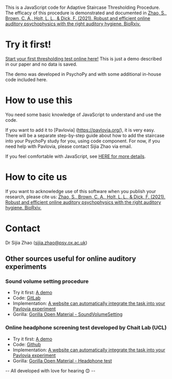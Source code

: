 This is a JavaScript code for Adaptive Staircase Thresholding Procedure. The efficacy of this procedure is demonstrated and documented in [Zhao, S., Brown, C. A., Holt, L. L., & Dick, F. (2021). Robust and efficient online auditory psychophysics with the right auditory hygiene. BioRxiv.](https://doi.org/10.1101/2021.07.17.452796)

# Try it first!
[Start your first thresholding test online here!](https://run.pavlovia.org/sijiazhao/threshold_demo)
This is just a demo described in our paper and no data is saved.

The demo was developed in PsychoPy and with some additional in-house code included here.

# How to use this
You need some basic knowledge of JavaScript to understand and use the code. 

If you want to add it to [Pavlovia] (https://pavlovia.org/), it is very easy. There will be a separate step-by-step guide about how to add the staircase into your PsychoPy study for you, using code component. For now, if you need help with Pavlovia, please contact Sijia Zhao via email.

If you feel comfortable with JavaScript, see [HERE for more details](https://sijiazhao.github.io/how-to-staircase/class).

# How to cite us
If you want to acknowledge use of this software when you publish your research, please cite us: [Zhao, S., Brown, C. A., Holt, L. L., & Dick, F. (2021). Robust and efficient online auditory psychophysics with the right auditory hygiene. BioRxiv.](https://doi.org/10.1101/2021.07.17.452796)

# Contact
Dr Sijia Zhao (sijia.zhao@psy.ox.ac.uk)


## Other sources useful for online auditory experiments

### Sound volume setting procedure
* Try it first: [A demo](https://run.pavlovia.org/sijiazhao/volumechecking_demo)
* Code: [GitLab](https://gitlab.pavlovia.org/sijiazhao/volumechecking_demo)
* Implementation: [A website can automatically integrate the task into your Pavlovia experiment](https://run.pavlovia.org/sijiazhao/headphones-check/)
* Gorilla: [Gorilla Open Material - SoundVolumeSetting](https://app.gorilla.sc/openmaterials/261557)


### Online headphone screening test developed by Chait Lab (UCL)
* Try it first: [A demo](https://chaitlabucl.github.io/HeadphoneCheck_Test/headphonesCheckHugginsPitch.html)
* Code: [Github](https://chaitlabucl.github.io/HeadphoneCheck_Test/)
* Implementation: [A website can automatically integrate the task into your Pavlovia experiment](https://run.pavlovia.org/sijiazhao/headphones-check/)
* Gorilla: [Gorilla Open Material - Headphone test](https://gorilla.sc/openmaterials/100917)




-- All developed with love for hearing 😊 --
